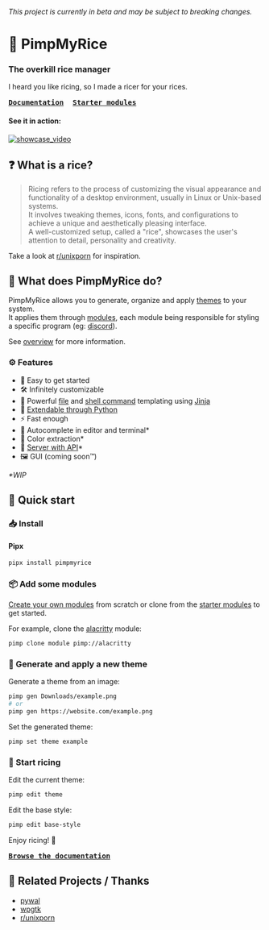 _This project is currently in beta and may be subject to breaking changes._

# 🍙 PimpMyRice

### The overkill rice manager

I heard you like ricing, so I made a ricer for your rices.

**[<kbd>Documentation</kbd>](https://pimpmyrice.vercel.app/docs)** 
**[<kbd>Starter modules</kbd>](https://pimpmyrice.vercel.app/modules)** 

#### See it in action:

[![showcase_video](video_thumbnail.png)](https://www.youtube.com/watch?v=Z0MnaKWo25U)


## ❓ What is a rice?

> Ricing refers to the process of customizing the visual appearance and functionality of a desktop environment, usually in Linux or Unix-based systems.<br />
It involves tweaking themes, icons, fonts, and configurations to achieve a unique and aesthetically pleasing interface.<br />
A well-customized setup, called a "rice", showcases the user's attention to detail, personality and creativity.

Take a look at [r/unixporn](https://www.reddit.com/r/unixporn) for inspiration.


## 🤔 What does PimpMyRice do?

PimpMyRice allows you to generate, organize and apply [themes](https://pimpmyrice.vercel.app/docs/theme) to your system.<br />
It applies them through [modules](https://pimpmyrice.vercel.app/docs/module), each module being responsible for styling a specific program (eg: [discord](https://github.com/pimpmyrice-modules/betterdiscord)).

See [overview](https://pimpmyrice.vercel.app/docs/overview) for more information.

### ⚙️ Features

- 🚀 Easy to get started
- 🛠️ Infinitely customizable
- 📜 Powerful [file](https://pimpmyrice.vercel.app/docs/module#file) and [shell command](https://pimpmyrice.vercel.app/docs/module#shell) templating using [Jinja](https://jinja.palletsprojects.com/en/3.1.x/templates/)
- 🐍 [Extendable through Python](https://pimpmyrice.vercel.app/docs/module#python)
- ⚡ Fast enough
- 📝 Autocomplete in editor and terminal*
- 🌈 Color extraction*
- 🔗 [Server with API](https://github.com/daddodev/pimpmyrice_server)*
- 🖼️ GUI (coming soon™)

_*WIP_


## 🚀 Quick start

### 📥 Install

#### Pipx

```bash
pipx install pimpmyrice
```

### 📦 Add some modules

[Create your own modules](https://pimpmyrice.vercel.app/docs/module) from scratch or clone from the [starter modules](https://pimpmyrice.vercel.app/modules) to get started.

For example, clone the [alacritty](https://github.com/pimpmyrice-modules/alacritty) module:

```bash
pimp clone module pimp://alacritty
```

### 🎨 Generate and apply a new theme

Generate a theme from an image:

```bash
pimp gen Downloads/example.png
# or
pimp gen https://website.com/example.png
```

Set the generated theme:

```bash
pimp set theme example
```


### 🌟 Start ricing

Edit the current theme:

```bash
pimp edit theme
```


Edit the base style:

```bash
pimp edit base-style
```

Enjoy ricing! 🍙

**[<kbd>Browse the documentation</kbd>](https://pimpmyrice.vercel.app/docs/overview)** 

## 🙏 Related Projects / Thanks 

- [pywal](https://github.com/dylanaraps/pywal)
- [wpgtk](https://github.com/deviantfero/wpgtk)
- [r/unixporn](https://www.reddit.com/r/unixporn)
